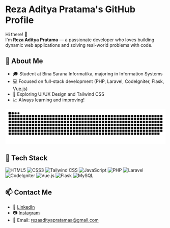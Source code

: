 <!DOCTYPE html>
<html lang="en">
<body>

  <h1>Reza Aditya Pratama's GitHub Profile</h1>

  <div class="section">
    <p>Hi there! 👋<br>
      I'm <strong>Reza Aditya Pratama</strong> — a passionate developer who loves building dynamic web applications and solving real-world problems with code.
    </p>
  </div>

  <div class="section">
    <h2>🚀 About Me</h2>
    <ul>
      <li>🎓 Student at Bina Sarana Informatika, majoring in Information Systems</li>
      <li>💻 Focused on full-stack development (PHP, Laravel, CodeIgniter, Flask, Vue.js)</li>
      <li>🎨 Exploring UI/UX Design and Tailwind CSS</li>
      <li>📈 Always learning and improving!</li>
    </ul>
  </div>
<p align="center">
  <img src="https://raw.githubusercontent.com/platane/snk/output/github-contribution-grid-snake-dark.svg?user=maulanasyaa&color_snake=#00BFFF&color_dots=#A4A5A6" alt="github contribution snake dark" />
</p>

  <div class="section">
    <h2>🧰 Tech Stack</h2>
    <div class="badges">
      <img src="https://img.shields.io/badge/html5-%23E34F26.svg?style=flat&logo=html5&logoColor=white" alt="HTML5">
      <img src="https://img.shields.io/badge/css3-%231572B6.svg?style=flat&logo=css3&logoColor=white" alt="CSS3">
      <img src="https://img.shields.io/badge/tailwindcss-%2338B2AC.svg?style=flat&logo=tailwind-css&logoColor=white" alt="Tailwind CSS">
      <img src="https://img.shields.io/badge/javascript-%23323330.svg?style=flat&logo=javascript&logoColor=%23F7DF1E" alt="JavaScript">
      <img src="https://img.shields.io/badge/php-%23777BB4.svg?style=flat&logo=php&logoColor=white" alt="PHP">
      <img src="https://img.shields.io/badge/laravel-%23FF2D20.svg?style=flat&logo=laravel&logoColor=white" alt="Laravel">
      <img src="https://img.shields.io/badge/codeigniter-%23DD4814.svg?style=flat&logo=codeigniter&logoColor=white" alt="CodeIgniter">
      <img src="https://img.shields.io/badge/vuejs-%2335495e.svg?style=flat&logo=vue.js&logoColor=%234FC08D" alt="Vue.js">
      <img src="https://img.shields.io/badge/flask-%23000.svg?style=flat&logo=flask&logoColor=white" alt="Flask">
      <img src="https://img.shields.io/badge/mysql-%2300f.svg?style=flat&logo=mysql&logoColor=white" alt="MySQL">
    </div>
  </div>

  <div class="section">
    <h2>📫 Contact Me</h2>
    <ul>
      <li>💼 <a href="https://www.linkedin.com/in/rezaalpratamaa">LinkedIn</a></li>
      <li>📷 <a href="https://instagram.com/rezaalpratamaa">Instagram</a></li>
      <li>📧 Email: <a href="mailto:rezaadityapratamaa@gmail.com">rezaadityapratamaa@gmail.com</a></li>
    </ul>
  </div>

</body>
</html>

